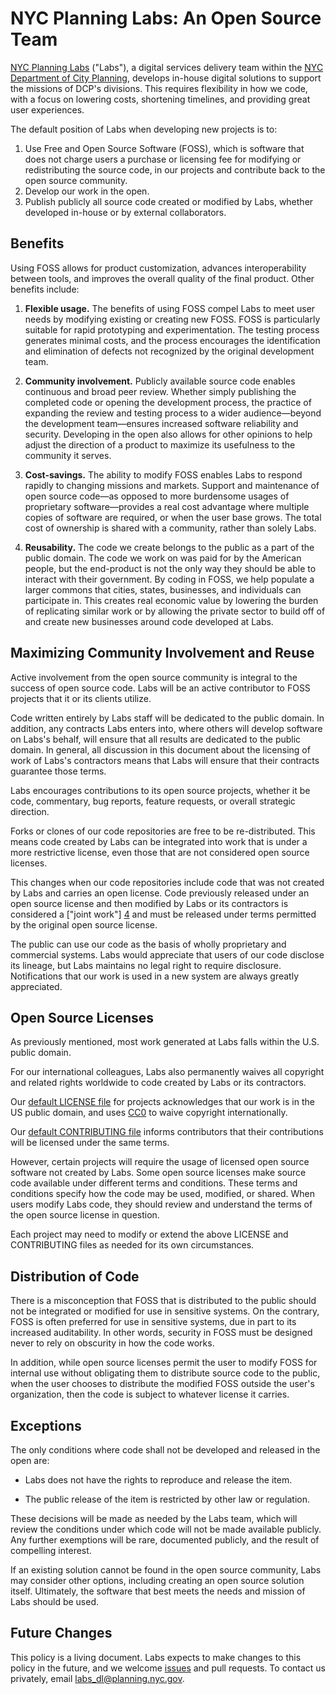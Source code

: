 # NYC Planning Labs: An Open Source Team

[NYC Planning Labs](https://planninglabs.nyc) ("Labs"), a digital services delivery team within the [NYC Department of City Planning](http://www.nyc.gov/planning), develops in-house digital solutions to support the missions of DCP's divisions. This requires flexibility in how we code, with a focus on lowering costs, shortening timelines, and providing great user experiences.

The default position of Labs when developing new projects is to:

1. Use Free and Open Source Software (FOSS), which is software that does not charge users a purchase or licensing fee for modifying or redistributing the source code, in our projects and contribute back to the open source community.
2. Develop our work in the open.
3. Publish publicly all source code created or modified by Labs, whether developed in-house or by external collaborators.

## Benefits

Using FOSS allows for product customization, advances interoperability between tools, and improves the overall quality of the final product. Other benefits include:

1. **Flexible usage.** The benefits of using FOSS compel Labs to meet user needs by modifying existing or creating new FOSS. FOSS is particularly suitable for rapid prototyping and experimentation. The testing process generates minimal costs, and the process encourages the identification and elimination of defects not recognized by the original development team.

1. **Community involvement.** Publicly available source code enables continuous and broad peer review. Whether simply publishing the completed code or opening the development process, the practice of expanding the review and testing process to a wider audience&mdash;beyond the development team&mdash;ensures increased software reliability and security. Developing in the open also allows for other opinions to help adjust the direction of a product to maximize its usefulness to the community it serves.

1. **Cost-savings.** The ability to modify FOSS enables Labs to respond rapidly to changing missions and markets. Support and maintenance of open source code&mdash;as opposed to more burdensome usages of proprietary software&mdash;provides a real cost advantage where multiple copies of software are required, or when the user base grows. The total cost of ownership is shared with a community, rather than solely Labs.

1. **Reusability.** The code we create belongs to the public as a part of the public domain. The code we work on was paid for by the American people, but the end-product is not the only way they should be able to interact with their government. By coding in FOSS, we help populate a larger commons that cities, states, businesses, and individuals can participate in. This creates real economic value by lowering the burden of replicating similar work or by allowing the private sector to build off of and create new businesses around code developed at Labs.

## Maximizing Community Involvement and Reuse

Active involvement from the open source community is integral to the success of open source code. Labs will be an active contributor to FOSS projects that it or its clients utilize.

Code written entirely by Labs staff will be dedicated to the public domain. In addition, any contracts Labs enters into, where others will develop software on Labs's behalf, will ensure that all results are dedicated to the public domain. In general, all discussion in this document about the licensing of work of Labs's contractors means that Labs will ensure that their contracts guarantee those terms.

Labs encourages contributions to its open source projects, whether it be code, commentary, bug reports, feature requests, or overall strategic direction.

Forks or clones of our code repositories are free to be re-distributed. This means code created by Labs can be integrated into work that is under a more restrictive license, even those that are not considered open source licenses.

This changes when our code repositories include code that was not created by Labs and carries an open license. Code previously released under an open source license and then modified by Labs or its contractors is considered a ["joint work"] [4] and must be released under terms permitted by the original open source license.

  [4]: http://www.copyright.gov/title17/92chap1.html#101 "Joint Work"

The public can use our code as the basis of wholly proprietary and commercial systems. Labs would appreciate that users of our code disclose its lineage, but Labs maintains no legal right to require disclosure. Notifications that our work is used in a new system are always greatly appreciated.

## Open Source Licenses

As previously mentioned, most work generated at Labs falls within the U.S. public domain.

For our international colleagues, Labs also permanently waives all copyright and related rights worldwide to code created by Labs or its contractors.

Our [default LICENSE file](LICENSE.md) for projects acknowledges that our work is in the US public domain, and uses [CC0](https://creativecommons.org/publicdomain/zero/1.0/) to waive copyright internationally.

Our [default CONTRIBUTING file](CONTRIBUTING.md) informs contributors that their contributions will be licensed under the same terms.

However, certain projects will require the usage of licensed open source software not created by Labs. Some open source licenses make source code available under different terms and conditions. These terms and conditions specify how the code may be used, modified, or shared. When users modify Labs code, they should review and understand the terms of the open source license in question.

Each project may need to modify or extend the above LICENSE and CONTRIBUTING files as needed for its own circumstances.

## Distribution of Code

There is a misconception that FOSS that is distributed to the public should not be integrated or modified for use in sensitive systems. On the contrary, FOSS is often preferred for use in sensitive systems, due in part to its increased auditability. In other words, security in FOSS must be designed never to rely on obscurity in how the code works.

In addition, while open source licenses permit the user to modify FOSS for internal use without obligating them to distribute source code to the public, when the user chooses to distribute the modified FOSS outside the user's organization, then the code is subject to whatever license it carries.

## Exceptions

The only conditions where code shall not be developed and released in the open are:

* Labs does not have the rights to reproduce and release the item.

* The public release of the item is restricted by other law or regulation.

These decisions will be made as needed by the Labs team, which will review the conditions under which code will not be made available publicly. Any further exemptions will be rare, documented publicly, and the result of compelling interest.

If an existing solution cannot be found in the open source community, Labs may consider other options, including creating an open source solution itself. Ultimately, the software that best meets the needs and mission of Labs should be used.

## Future Changes

This policy is a living document. Labs expects to make changes to this policy in the future, and we welcome [issues](https://github.com/nycplanning/labs-open-source-policy/issues) and pull requests. To contact us privately, email <a href="mailto:labs_dl@planning.nyc.gov">labs_dl@planning.nyc.gov</a>.
